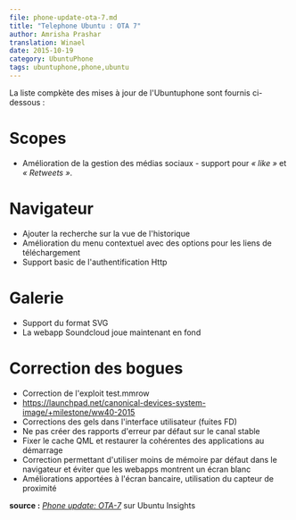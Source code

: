 ```yaml
---
file: phone-update-ota-7.md
title: "Telephone Ubuntu : OTA 7"
author: Amrisha Prashar
translation: Winael
date: 2015-10-19
category: UbuntuPhone
tags: ubuntuphone,phone,ubuntu
---
```


<!-- lang:EN
The full list of Ubuntu Phone updates are provided below:
-->

La liste compkète des mises à jour de l'Ubuntuphone sont fournis ci-dessous :

<!-- lang: EN
# Scopes
-->

# Scopes

<!-- lang: EN
- Improved social media handling – support for ‘Likes’ and ‘Retweets’
-->

- Amélioration de la gestion des médias sociaux - support pour _« like »_ et _« Retweets »_.

<!-- lang: EN
# Browser
-->

# Navigateur

<!-- lang: EN
- Add search to history view
- Improved context menu with options to download links
- Http basic auth support
-->

- Ajouter la recherche sur la vue de l'historique
- Amélioration du menu contextuel avec des options pour les liens de téléchargement
- Support basic de l'authentification Http

<!-- lang: EN
# Gallery
-->

# Galerie

<!-- lang: EN
- Support SVG format
- Soundcloud webapp now plays in the background
-->

- Support du format SVG
- La webapp Soundcloud joue maintenant en fond

<!-- lang: EN
# Bug Fixes
-->

# Correction des bogues

<!-- lang: EN
- Fix for test.mmrow exploit
- https://launchpad.net/canonical-devices-system-image/+milestone/ww40-2015
- Fixes for the UI freezing (FD leaks)
- Does not create crash reports on stable channel by default
- Fix the QML cache and restore consistent app startup times
- Fixes to use less memory by default in the browser and avoid webapps showing a white screen
- Improvements to screen banking, use of proximity sensor
-->

- Correction de l'exploit test.mmrow 
- https://launchpad.net/canonical-devices-system-image/+milestone/ww40-2015
- Corrections des gels dans l'interface utilisateur (fuites FD)
- Ne pas créer des rapports d'erreur par défaut sur le canal stable
- Fixer le cache QML et restaurer la cohérentes des applications au démarrage
- Correction permettant d'utiliser moins de mémoire par défaut dans le navigateur et éviter que les webapps montrent un écran blanc
- Améliorations apportées à l'écran bancaire, utilisation du capteur de proximité

**source :** [_Phone update: OTA-7_](http://insights.ubuntu.com/2015/10/19/phone-update-ota-7/) sur Ubuntu Insights 
